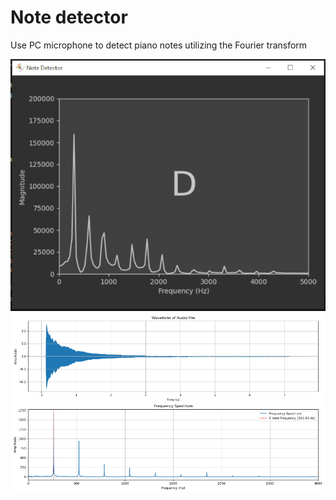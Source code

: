 # Note detector

Use PC microphone to detect piano notes utilizing the Fourier transform

![](ss_app.PNG)
![](ss_demo.png)
